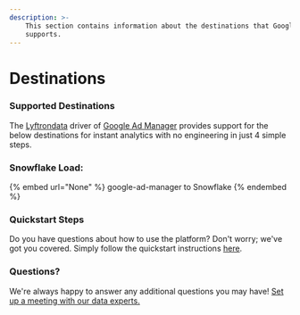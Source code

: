 ```yaml
---
description: >-
    This section contains information about the destinations that Google Ad Manager
    supports.
---
```


# Destinations

### Supported Destinations

The [Lyftrondata](https://www.lyftrondata.com/) driver of [Google Ad Manager](None) provides support for the below destinations for instant analytics with no engineering in just 4 simple steps.

### Snowflake Load:

{% embed url="None" %}
google-ad-manager to Snowflake
{% endembed %}

### Quickstart Steps

Do you have questions about how to use the platform? Don't worry; we've got you covered. Simply follow the quickstart instructions [here](README.md).

### Questions? <a href="#questions" id="questions"></a>

We're always happy to answer any additional questions you may have! [Set up a meeting with our data experts.](https://www.lyftrondata.com/book-a-meeting/)
